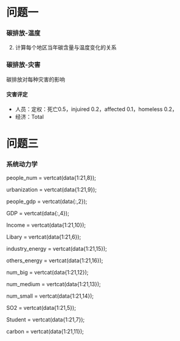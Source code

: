 # 问题一
### 碳排放-温度
2. 计算每个地区当年碳含量与温度变化的关系
### 碳排放-灾害
碳排放对每种灾害的影响
#### 灾害评定
- 人员：定权：死亡0.5，injuired 0.2，affected 0.1，homeless 0.2，
- 经济：Total

# 问题三
### 系统动力学
people_num = vertcat(data{1:21,8});

urbanization = vertcat(data{1:21,9});

people_gdp = vertcat(data{:,2});

GDP = vertcat(data{:,4});

Income = vertcat(data{1:21,10});

Libary = vertcat(data{1:21,6});

industry_energy = vertcat(data{1:21,15});

others_energy = vertcat(data{1:21,16});

num_big = vertcat(data{1:21,12});

num_medium = vertcat(data{1:21,13});

num_small = vertcat(data{1:21,14});

SO2 = vertcat(data{1:21,5});

Student = vertcat(data{1:21,7});

carbon = vertcat(data{1:21,11});